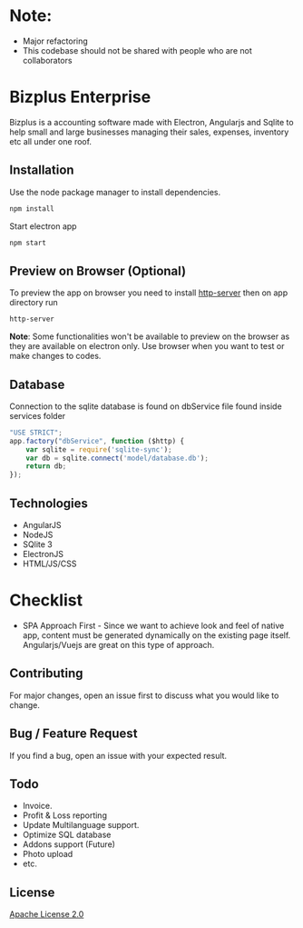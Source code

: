 # Note: 

- Major refactoring 
- This codebase should not be shared with people who are not collaborators


# Bizplus Enterprise

Bizplus is a accounting software made with Electron, Angularjs and Sqlite to help small and large businesses managing their sales, expenses, inventory etc all under one roof. 

## Installation

Use the node package manager to install dependencies.

```bash
npm install
```

Start electron app
```bash
npm start
```

## Preview on Browser (Optional)

To preview the app on browser you need to install  [http-server](https://www.npmjs.com/package/http-server) then on app directory run

```bash
http-server
```

**Note**: Some functionalities won't be available to preview on the browser as they are available on electron only. Use browser when you want to test or make changes to codes.



## Database

Connection to the sqlite database is found on dbService file found inside services folder

```javascript
"USE STRICT";
app.factory("dbService", function ($http) {
    var sqlite = require('sqlite-sync');
    var db = sqlite.connect('model/database.db');
    return db;
});

```

## Technologies
- AngularJS
- NodeJS
- SQlite 3
- ElectronJS
- HTML/JS/CSS


# Checklist
- SPA Approach First - Since we want to achieve look and feel of native app, content must be generated dynamically on the existing page itself. Angularjs/Vuejs are great on this type of approach.


## Contributing
For major changes, open an issue first to discuss what you would like to change.

## Bug / Feature Request

If you find a bug, open an issue with your expected result.

## Todo

- Invoice.
- Profit & Loss reporting
- Update Multilanguage support.
- Optimize SQL database
- Addons support (Future)
- Photo upload
- etc.


## License
[Apache License 2.0](http://www.apache.org/licenses/LICENSE-2.0)
